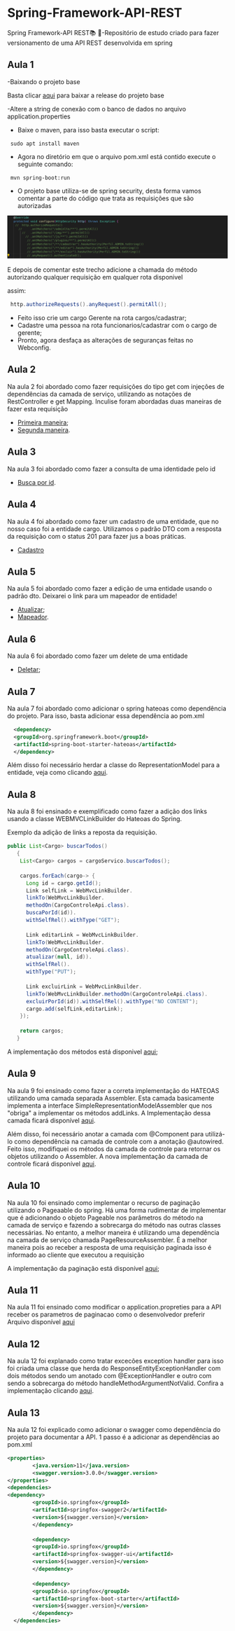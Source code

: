 # Spring-Framework-API-REST
 Spring Framework-API REST:books: :seedling:-Repositório de estudo criado para fazer versionamento de uma API REST desenvolvida em spring 


## Aula 1 
-Baixando o projeto base 

Basta clicar [aqui](https://github.com/treinaweb/treinaweb-spring-apis/releases/tag/v1) para baixar a release do projeto base

-Altere a string de conexão com o banco de dados no arquivo application.properties

- Baixe o maven, para isso basta executar o script:

```shell
 sudo apt install maven
```

- Agora no diretório em que o arquivo pom.xml está contido execute o seguinte comando:

```shell
 mvn spring-boot:run
```
-  O projeto base utiliza-se de spring security, desta forma vamos comentar a parte do código que trata as requisições que são autorizadas

<img src="https://github.com/lramon2001/Spring-Framework-API-REST/blob/main/images/spring_security.png">

E depois de comentar este trecho adicione a chamada do método autorizando qualquer requisição em qualquer rota disponivel

assim:

```java 
 http.authorizeRequests().anyRequest().permitAll();
```
- Feito isso crie um cargo Gerente na rota cargos/cadastrar;
- Cadastre uma pessoa na rota funcionarios/cadastrar com o cargo de gerente;
- Pronto, agora desfaça as alterações de seguranças feitas no Webconfig.

## Aula 2

Na aula 2 foi abordado como fazer requisições do tipo get com injeçôes de dependências da camada de serviço, utilizando as notações de RestController e get Mapping. Inculise foram abordadas duas maneiras de fazer esta requisição

- [Primeira maneira](https://github.com/lramon2001/Spring-Framework-API-REST/blob/main/api/controle/cargoControleApi.java);
- [Segunda maneira](https://github.com/lramon2001/Spring-Framework-API-REST/blob/main/api/controle/cargoControleApi_II.java).

## Aula 3

Na aula 3 foi abordado como fazer a consulta de uma identidade pelo id

- [Busca por id](https://github.com/lramon2001/Spring-Framework-API-REST/blob/main/api/controle/cargoControleApi_III.java).

## Aula 4

Na aula 4 foi abordado como fazer um cadastro de uma entidade, que no nosso caso foi a entidade cargo. Utilizamos o padrão DTO com a resposta da requisição com o status 201 para fazer jus a boas práticas.

- [Cadastro](https://github.com/lramon2001/Spring-Framework-API-REST/blob/main/api/controle/cargoControleApi_IV.java)

## Aula 5
Na aula 5 foi abordado como fazer a edição de uma entidade usando o padrão dto. Deixarei o link para um mapeador de entidade!

- [Atualizar](https://github.com/lramon2001/Spring-Framework-API-REST/blob/main/api/controle/cargoControleApi_V.java);
- [Mapeador](https://github.com/lramon2001/Spring-Framework-API-REST/blob/main/api/mapeadores/CargoMapeador.java).

## Aula 6
Na aula 6 foi abordado como fazer um delete de uma entidade

- [Deletar](https://github.com/lramon2001/Spring-Framework-API-REST/blob/main/api/controle/cargoControleApi_VI.java);

## Aula 7
Na aula 7 foi abordado como adicionar o spring hateoas como dependência do projeto. Para isso, basta adicionar essa dependência ao pom.xml
```xml
  <dependency>
  <groupId>org.springframework.boot</groupId>
  <artifactId>spring-boot-starter-hateoas</artifactId>
  </dependency>
```
Além disso foi necessário herdar a classe do RepresentationModel para a entidade, veja como clicando [aqui](https://github.com/lramon2001/Spring-Framework-API-REST/blob/main/entidades/Entidade.java).


## Aula 8

Na aula 8 foi ensinado e exemplificado como fazer a adição dos links usando a classe WEBMVCLinkBuilder do Hateoas do Spring.

Exemplo da adição de links a reposta da requisição.

```java
public List<Cargo> buscarTodos()
   {
    List<Cargo> cargos = cargoServico.buscarTodos();

    cargos.forEach(cargo-> {
      Long id = cargo.getId();
      Link selfLink = WebMvcLinkBuilder.
      linkTo(WebMvcLinkBuilder.
      methodOn(CargoControleApi.class).
      buscaPorId(id)).
      withSelfRel().withType("GET");
    
      Link editarLink = WebMvcLinkBuilder.
      linkTo(WebMvcLinkBuilder.
      methodOn(CargoControleApi.class).
      atualizar(null, id)).
      withSelfRel().
      withType("PUT");
      
      Link excluirLink = WebMvcLinkBuilder.
      linkTo(WebMvcLinkBuilder.methodOn(CargoControleApi.class).
      excluirPorId(id)).withSelfRel().withType("NO CONTENT");
      cargo.add(selfLink,editarLink);
    });
    
    return cargos;
   }

```
 A implementação dos métodos está disponivel [aqui](https://github.com/lramon2001/Spring-Framework-API-REST/blob/main/api/controle/cargoControleApi_VII.java);
 
 ## Aula 9
 
 Na aula 9 foi ensinado como fazer a correta implementação do HATEOAS utilizando uma camada separada Assembler. Esta camada basicamente implementa 
 a interface SimpleRepresentationModelAssembler que nos "obriga" a implementar os métodos addLinks. A Implementação dessa camada ficará disponível [aqui](https://github.com/lramon2001/Spring-Framework-API-REST/tree/main/api/hateoas).
 
 Além disso, foi necessário anotar a camada com @Component para utilizá-lo como dependência na camada de controle com a anotação @autowired.
 Feito isso, modifiquei os métodos da camada de controle para retornar os objetos utilizando o Assembler.
 A nova implementação da camada de controle ficará disponível [aqui](https://github.com/lramon2001/Spring-Framework-API-REST/edit/main/api/controle/cargoControleApi_VII.java).
 
 ## Aula 10
 
Na aula 10 foi ensinado como implementar o recurso de paginação utilizando o Pageaable do spring. Há uma forma rudimentar de implementar que é adicionando o objeto Pageable nos parâmetros do método na camada de serviço e fazendo a sobrecarga do método nas outras classes necessárias.
No entanto, a melhor maneira é utilizando uma dependência na camada de serviço chamada PageResourceAssembler. É a melhor maneira pois ao receber a resposta de uma requisição paginada isso é informado ao cliente que executou a requisição
 
A implementação da paginação está disponível [aqui](https://github.com/lramon2001/Spring-Framework-API-REST/blob/main/api/controle/cargoControleApi_VIII.java);

## Aula 11

Na aula 11 foi ensinado como modificar o application.propreties para a API receber os parametros de paginacao como o desenvolvedor preferir
Arquivo disponível [aqui](https://github.com/lramon2001/Spring-Framework-API-REST/blob/main/application.properties)

## Aula 12

Na aula 12 foi explanado como tratar excecões exception handler para isso foi criada uma classe que herda do ResponseEntityExceptionHandler com dois métodos sendo um anotado com @ExceptionHandler e outro com sendo a sobrecarga do método handleMethodArgumentNotValid. Confira a implementação clicando [aqui]().

## Aula 13

Na aula 12 foi explicado como adicionar o swagger como dependência do projeto para documentar a API.
1 passo é a adicionar as dependências ao pom.xml

```xml
<properties>
		<java.version>11</java.version>
		<swagger.version>3.0.0</swagger.version>
</properties> 
<dependencies>
<dependency>
		<groupId>io.springfox</groupId>
		<artifactId>springfox-swagger2</artifactId>
		<version>${swagger.version}</version>
		</dependency>

		<dependency>
		<groupId>io.springfox</groupId>
		<artifactId>springfox-swagger-ui</artifactId>
		<version>${swagger.version}</version>
		</dependency>

		<dependency>
		<groupId>io.springfox</groupId>
		<artifactId>springfox-boot-starter</artifactId>
		<version>${swagger.version}</version>
		</dependency>
  </dependencies>
```
